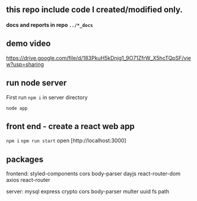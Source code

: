 ## this repo include code I created/modified only.
#### docs and reports in repo `../*_docs`

## demo video 
https://drive.google.com/file/d/183PkuH5kDnjg1_9O71ZfrW_X5hcTQpSF/view?usp=sharing

## run node server
First run `npm i` in server directory

`node app`

## front end - create a react web app
 `npm i`
`npm run start`
open [http://localhost:3000]

## packages
frontend:
styled-components cors body-parser dayjs react-router-dom axios react-router 

server:
mysql express crypto cors body-parser multer uuid fs path
